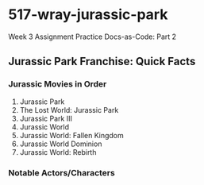 # 517-wray-jurassic-park

Week 3 Assignment Practice Docs-as-Code: Part 2

## Jurassic Park Franchise: Quick Facts

### Jurassic Movies in Order

1. Jurassic Park
2. The Lost World: Jurassic Park
3. Jurassic Park III
4. Jurassic World
5. Jurassic World: Fallen Kingdom
6. Jurassic World Dominion
7. Jurassic World: Rebirth

### Notable Actors/Characters